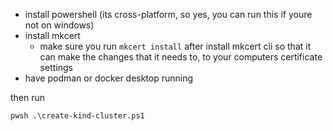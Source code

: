 
- install powershell (its cross-platform, so yes, you can run this if youre not on windows)
- install mkcert 
    - make sure you run `mkcert install` after install mkcert cli so that it can make the changes that it needs to, to your computers certificate settings
- have podman or docker desktop running



then run 


```
pwsh .\create-kind-cluster.ps1
```